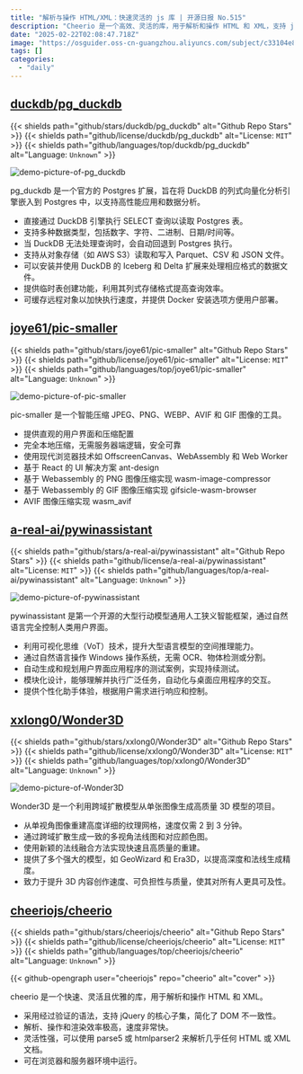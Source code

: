 ```yaml
---
title: "解析与操作 HTML/XML：快速灵活的 js 库 | 开源日报 No.515"
description: "Cheerio 是一个高效、灵活的库，用于解析和操作 HTML 和 XML，支持 jQuery 的核心子集，简化 DOM 操作，解析和渲染速度快，能够使用不同的解析器，适用于浏览器和服务器环境，使用 MIT 许可证，拥有 28.8k 颗星。"
date: "2025-02-22T02:08:47.718Z"
image: "https://osguider.oss-cn-guangzhou.aliyuncs.com/subject/c33104e880405a2d72df2487e3103662.png"
tags: []
categories:
  - "daily"
---
```


## [duckdb/pg_duckdb](https://github.com/duckdb/pg_duckdb)

{{< shields path="github/stars/duckdb/pg_duckdb" alt="Github Repo Stars" >}} {{< shields path="github/license/duckdb/pg_duckdb" alt="License: `MIT`" >}} {{< shields path="github/languages/top/duckdb/pg_duckdb" alt="Language: `Unknown`" >}}

![demo-picture-of-pg_duckdb](https://static.osguider.com/subject/github/duckdb/pg_duckdb/6edeaaea3495cd712f9bc25df1634c85.png)

pg_duckdb 是一个官方的 Postgres 扩展，旨在将 DuckDB 的列式向量化分析引擎嵌入到 Postgres 中，以支持高性能应用和数据分析。

- 直接通过 DuckDB 引擎执行 SELECT 查询以读取 Postgres 表。
- 支持多种数据类型，包括数字、字符、二进制、日期/时间等。
- 当 DuckDB 无法处理查询时，会自动回退到 Postgres 执行。
- 支持从对象存储（如 AWS S3）读取和写入 Parquet、CSV 和 JSON 文件。
- 可以安装并使用 DuckDB 的 Iceberg 和 Delta 扩展来处理相应格式的数据文件。
- 提供临时表创建功能，利用其列式存储格式提高查询效率。
- 可缓存远程对象以加快执行速度，并提供 Docker 安装选项方便用户部署。
  
## [joye61/pic-smaller](https://github.com/joye61/pic-smaller)

{{< shields path="github/stars/joye61/pic-smaller" alt="Github Repo Stars" >}} {{< shields path="github/license/joye61/pic-smaller" alt="License: `MIT`" >}} {{< shields path="github/languages/top/joye61/pic-smaller" alt="Language: `Unknown`" >}}

![demo-picture-of-pic-smaller](https://static.osguider.com/subject/github/joye61/pic-smaller/eebc202860cfc98180be58095a7811a1.png)

pic-smaller 是一个智能压缩 JPEG、PNG、WEBP、AVIF 和 GIF 图像的工具。

- 提供直观的用户界面和压缩配置
- 完全本地压缩，无需服务器端逻辑，安全可靠
- 使用现代浏览器技术如 OffscreenCanvas、WebAssembly 和 Web Worker
- 基于 React 的 UI 解决方案 ant-design
- 基于 Webassembly 的 PNG 图像压缩实现 wasm-image-compressor
- 基于 Webassembly 的 GIF 图像压缩实现 gifsicle-wasm-browser
- AVIF 图像压缩实现 wasm_avif
  
## [a-real-ai/pywinassistant](https://github.com/a-real-ai/pywinassistant)

{{< shields path="github/stars/a-real-ai/pywinassistant" alt="Github Repo Stars" >}} {{< shields path="github/license/a-real-ai/pywinassistant" alt="License: `MIT`" >}} {{< shields path="github/languages/top/a-real-ai/pywinassistant" alt="Language: `Unknown`" >}}

![demo-picture-of-pywinassistant](https://static.osguider.com/subject/github/a-real-ai/pywinassistant/026e5ad7b833cddcd1742f7fdf2e4d60.png)

pywinassistant 是第一个开源的大型行动模型通用人工狭义智能框架，通过自然语言完全控制人类用户界面。

- 利用可视化思维（VoT）技术，提升大型语言模型的空间推理能力。
- 通过自然语言操作 Windows 操作系统，无需 OCR、物体检测或分割。
- 自动生成和规划用户界面应用程序的测试案例，实现持续测试。
- 模块化设计，能够理解并执行广泛任务，自动化与桌面应用程序的交互。
- 提供个性化助手体验，根据用户需求进行响应和控制。
  
## [xxlong0/Wonder3D](https://github.com/xxlong0/Wonder3D)

{{< shields path="github/stars/xxlong0/Wonder3D" alt="Github Repo Stars" >}} {{< shields path="github/license/xxlong0/Wonder3D" alt="License: `MIT`" >}} {{< shields path="github/languages/top/xxlong0/Wonder3D" alt="Language: `Unknown`" >}}

![demo-picture-of-Wonder3D](https://static.osguider.com/subject/github/xxlong0/Wonder3D/4b325587b3497f6a79f282a74c6bd23e.png)

Wonder3D 是一个利用跨域扩散模型从单张图像生成高质量 3D 模型的项目。

- 从单视角图像重建高度详细的纹理网格，速度仅需 2 到 3 分钟。
- 通过跨域扩散生成一致的多视角法线图和对应颜色图。
- 使用新颖的法线融合方法实现快速且高质量的重建。
- 提供了多个强大的模型，如 GeoWizard 和 Era3D，以提高深度和法线生成精度。
- 致力于提升 3D 内容创作速度、可负担性与质量，使其对所有人更具可及性。
  
## [cheeriojs/cheerio](https://github.com/cheeriojs/cheerio)

{{< shields path="github/stars/cheeriojs/cheerio" alt="Github Repo Stars" >}} {{< shields path="github/license/cheeriojs/cheerio" alt="License: `MIT`" >}} {{< shields path="github/languages/top/cheeriojs/cheerio" alt="Language: `Unknown`" >}}

{{< github-opengraph user="cheeriojs" repo="cheerio" alt="cover" >}}

cheerio 是一个快速、灵活且优雅的库，用于解析和操作 HTML 和 XML。

- 采用经过验证的语法，支持 jQuery 的核心子集，简化了 DOM 不一致性。
- 解析、操作和渲染效率极高，速度非常快。
- 灵活性强，可以使用 parse5 或 htmlparser2 来解析几乎任何 HTML 或 XML 文档。
- 可在浏览器和服务器环境中运行。
  
